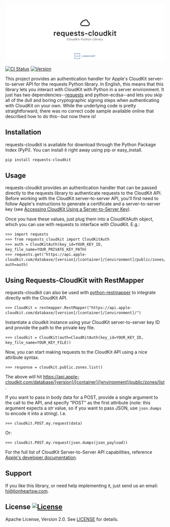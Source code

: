 ![](meta/repo-banner.png)
[![](meta/repo-banner-bottom.png)][lionheart-url]

[![CI Status][ci-image]][ci-url]
[![Version][version-image]][version-url]

This project provides an authentication handler for Apple's CloudKit server-to-server API for the requests Python library. In English, this means that this library lets you interact with CloudKit with Python in a server environment. It just has two dependencies--[requests](https://github.com/kennethreitz/requests) and python-ecdsa--and lets you skip all of the dull and boring cryptographic signing steps when authenticating with CloudKit on your own. While the underlying code is pretty straightforward, there was no correct code sample available online that described how to do this--but now there is!

## Installation

requests-cloudkit is available for download through the Python Package Index (PyPi). You can install it right away using pip or easy_install.

```bash
pip install requests-cloudkit
```

## Usage

requests-cloudkit provides an authentication handler that can be passed directly to the requests library to authenticate requests to the CloudKit API. Before working with the CloudKit server-to-server API, you'll first need to follow Apple's instructions to generate a certificate and a server-to-server key (see [Accessing CloudKit Using a Server-to-Server Key](https://developer.apple.com/library/ios/documentation/DataManagement/Conceptual/CloutKitWebServicesReference/SettingUpWebServices/SettingUpWebServices.html#//apple_ref/doc/uid/TP40015240-CH24-SW6)).

Once you have these values, just plug them into a CloudKitAuth object, which you can use with requests to interface with CloudKit. E.g.:

```pycon
>>> import requests
>>> from requests_cloudkit import CloudKitAuth
>>> auth = CloudKitAuth(key_id=YOUR_KEY_ID, key_file_name=YOUR_PRIVATE_KEY_PATH)
>>> requests.get("https://api.apple-cloudkit.com/database/[version]/[container]/[environment]/public/zones/list", auth=auth)
```

## Using Requests-CloudKit with RestMapper

requests-cloudkit can also be used with [python-restmapper](https://github.com/lionheart/python-restmapper) to integrate directly with the CloudKit API.

```pycon
>>> CloudKit = restmapper.RestMapper("https://api.apple-cloudkit.com/database/[version]/[container]/[environment]/")
```

Instantiate a cloudkit instance using your CloudKit server-to-server key ID and provide the path to the private key file.

```pycon
>>> cloudkit = CloudKit(auth=CloudKitAuth(key_id=YOUR_KEY_ID, key_file_name=YOUR_KEY_FILE))
```

Now, you can start making requests to the CloudKit API using a nice attribute syntax.

```pycon
>>> response = cloudkit.public.zones.list()
```

The above will hit https://api.apple-cloudkit.com/database/[version]/[container]/[environment]/public/zones/list.

If you want to pass in body data for a POST, provide a single argument to the call to the API, and specify "POST" as the first attribute (note: this argument expects a *str* value, so if you want to pass JSON, use `json.dumps` to encode it into a string). I.e.

```pycon
>>> cloudkit.POST.my.request(data)
```

Or:

```pycon
>>> cloudkit.POST.my.request(json.dumps(json_payload))
```

For the full list of CloudKit Server-to-Server API capabilities, reference [Apple's developer documentation](https://developer.apple.com/library/ios/documentation/DataManagement/Conceptual/CloutKitWebServicesReference/Introduction/Introduction.html#//apple_ref/doc/uid/TP40015240-CH1-SW1).

## Support

If you like this library, or need help implementing it, just send us an email: hi@lionheartsw.com.

## License [![License][license-image]][license-url]

Apache License, Version 2.0. See [LICENSE][license-url] for details.

[license-image]: http://img.shields.io/pypi/l/requests-cloudkit.svg?style=flat
[license-url]: LICENSE

[ci-image]: https://img.shields.io/travis/lionheart/requests-cloudkit.svg?style=flat
[ci-url]: https://travis-ci.org/lionheart/requests-cloudkit.py

<!--
.. |downloads| image:: https://img.shields.io/pypi/dm/requests-cloudkit.svg?style=flat
.. _downloads: https://pypi.python.org/pypi/requests-cloudkit
-->

[version-image]: https://img.shields.io/pypi/v/requests-cloudkit.svg?style=flat
[version-url]: https://pypi.python.org/pypi/requests-cloudkit

[lionheart-url]: https://lionheartsw.com/

